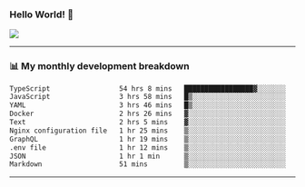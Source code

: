 ### Hello World! 👋

<a>
  <img align="center" src="https://github-readme-stats.vercel.app/api?username=megatunger&count_private=true&include_all_commits=true&bg_color=30,56CCF2,2F80ED&title_color=fff&text_color=fff" />
</a>

------
### 📊 My monthly development breakdown

<!--START_SECTION:waka-->

```txt
TypeScript                 54 hrs 8 mins   █████████████████▓░░░░░░░   70.38 %
JavaScript                 3 hrs 58 mins   █▒░░░░░░░░░░░░░░░░░░░░░░░   05.16 %
YAML                       3 hrs 46 mins   █▒░░░░░░░░░░░░░░░░░░░░░░░   04.92 %
Docker                     2 hrs 26 mins   ▓░░░░░░░░░░░░░░░░░░░░░░░░   03.18 %
Text                       2 hrs 5 mins    ▓░░░░░░░░░░░░░░░░░░░░░░░░   02.72 %
Nginx configuration file   1 hr 25 mins    ▒░░░░░░░░░░░░░░░░░░░░░░░░   01.86 %
GraphQL                    1 hr 19 mins    ▒░░░░░░░░░░░░░░░░░░░░░░░░   01.72 %
.env file                  1 hr 12 mins    ▒░░░░░░░░░░░░░░░░░░░░░░░░   01.58 %
JSON                       1 hr 1 min      ▒░░░░░░░░░░░░░░░░░░░░░░░░   01.34 %
Markdown                   51 mins         ▒░░░░░░░░░░░░░░░░░░░░░░░░   01.12 %
```

<!--END_SECTION:waka-->

------
